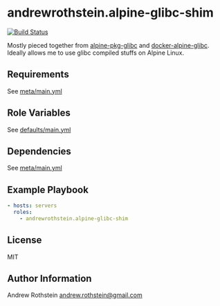 andrewrothstein.alpine-glibc-shim
=========
[![Build Status](https://travis-ci.org/andrewrothstein/ansible-alpine-glibc-shim.svg?branch=master)](https://travis-ci.org/andrewrothstein/ansible-alpine-glibc-shim)

Mostly pieced together from [alpine-pkg-glibc](https://github.com/sgerrand/alpine-pkg-glibc) and [docker-alpine-glibc](https://github.com/frol/docker-alpine-glibc). Ideally allows me to use glibc compiled stuffs on Alpine Linux.

Requirements
------------

See [meta/main.yml](meta/main.yml)

Role Variables
--------------

See [defaults/main.yml](defaults/main.yml)

Dependencies
------------

See [meta/main.yml](meta/main.yml)

Example Playbook
----------------

```yml
- hosts: servers
  roles:
    - andrewrothstein.alpine-glibc-shim
```

License
-------

MIT

Author Information
------------------

Andrew Rothstein <andrew.rothstein@gmail.com>
